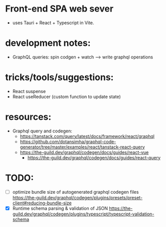 # Front-end SPA web sever
- uses Tauri + React + Typescript in Vite. 

# development notes: 
- GraphQL queries: spin codgen + watch ⟶ write graphql operations

# tricks/tools/suggestions: 
- React suspense
- React useReducer (custom function to update state)

# resources: 
- Graphql query and codegen: 
  - https://tanstack.com/query/latest/docs/framework/react/graphql
  - https://github.com/dotansimha/graphql-code-generator/tree/master/examples/react/tanstack-react-query
  - https://the-guild.dev/graphql/codegen/docs/guides/react-vue
    - https://the-guild.dev/graphql/codegen/docs/guides/react-query

# TODO:
- [ ] optimize bundle size of autogenerated graphql codegen files https://the-guild.dev/graphql/codegen/plugins/presets/preset-client#reducing-bundle-size 
- [x] Runtime schema parsing & validation of JSON https://the-guild.dev/graphql/codegen/plugins/typescript/typescript-validation-schema